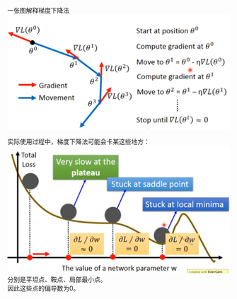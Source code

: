 一张图解释梯度下降法  
![](/assets/images/5.png)  

实际使用过程中，梯度下降法可能会卡某这些地方：  
![](/assets/images/6.png)  
分别是平坦点、鞍点、局部最小点。  
因此这些点的偏导数为0。  